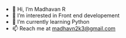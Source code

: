 - 👋 Hi, I’m Madhavan R
- 👀 I’m interested in Front end developement
- 🌱 I’m currently learning Python
- 📫 Reach me at madhavn2k3@gmail.com

<!---
Maddyy07/Maddyy07 is a ✨ special ✨ repository because its `README.md` (this file) appears on your GitHub profile.
You can click the Preview link to take a look at your changes.
--->
